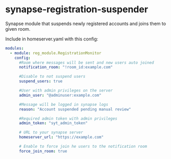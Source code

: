 # synapse-registration-suspender
Synapse module that suspends newly registered accounts and joins them to given room.

Include in homeserver.yaml with this config:

```yaml
modules:
  - module: reg_module.RegistrationMonitor
    config:
      #Room where messages will be sent and new users auto joined
      notification_room: "!room_id:example.com"

      #Disable to not suspend users
      suspend_users: true

      #User with admin privileges on the server 
      admin_user: "@adminuser:example.com"

      #Message will be logged in synapse logs
      reason: "Account suspended pending manual review"

      #Required admin token with admin privileges
      admin_token: "syt_admin_token"

      # URL to your synapse server
      homeserver_url: "https://example.com"

      # Enable to force join he users to the notification room
      force_join_room: true
```

